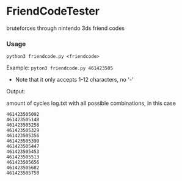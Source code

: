 # FriendCodeTester
bruteforces through nintendo 3ds friend codes 

### Usage

```python3 friendcode.py <friendcode>```

Example:
```pyton3 friendcode.py 461423505```

* Note that it only accepts 1-12 characters, no '-'

Output:

amount of cycles
log.txt with all possible combinations, in this case
```
461423505092
461423505148
461423505258
461423505329
461423505356
461423505390
461423505447
461423505453
461423505513
461423505656
461423505682
461423505750
```
